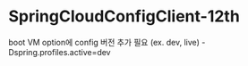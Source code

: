 # SpringCloudConfigClient-12th

boot VM option에 config 버전 추가 필요 (ex. dev, live)
-Dspring.profiles.active=dev
